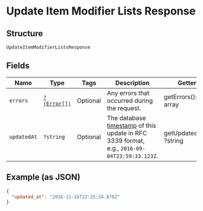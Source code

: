 
# Update Item Modifier Lists Response

## Structure

`UpdateItemModifierListsResponse`

## Fields

| Name | Type | Tags | Description | Getter | Setter |
|  --- | --- | --- | --- | --- | --- |
| `errors` | [`?(Error[])`](/doc/models/error.md) | Optional | Any errors that occurred during the request. | getErrors(): ?array | setErrors(?array errors): void |
| `updatedAt` | `?string` | Optional | The database [timestamp](https://developer.squareup.com/docs/build-basics/working-with-date) of this update in RFC 3339 format, e.g., `2016-09-04T23:59:33.123Z`. | getUpdatedAt(): ?string | setUpdatedAt(?string updatedAt): void |

## Example (as JSON)

```json
{
  "updated_at": "2016-11-16T22:25:24.878Z"
}
```

